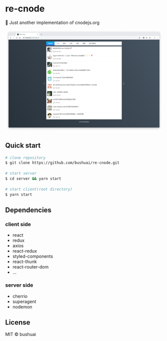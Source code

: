 # re-cnode

🐤 Just another implementation of cnodejs.org

![screenshot](/public/re-cnode.png)

## Quick start

```bash
# clone repository
$ git clone https://github.com/bushuai/re-cnode.git

# start server
$ cd server && yarn start

# start client(root directory)
$ yarn start
```

## Dependencies

### client side

- react
- redux
- axios
- react-redux
- styled-components
- react-thunk
- react-router-dom
- ...

### server side

- cherrio
- superagent
- nodemon

## License

MIT &copy; bushuai
